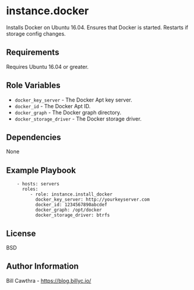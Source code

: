 instance.docker
=========

Installs Docker on Ubuntu 16.04. Ensures that Docker is started.  Restarts if storage config changes.

Requirements
------------

Requires Ubuntu 16.04 or greater.

Role Variables
--------------

- `docker_key_server` - The Docker Apt key server.
- `docker_id` - The Docker Apt ID.
- `docker_graph` - The Docker graph directory.
- `docker_storage_driver` - The Docker storage driver.

Dependencies
------------

None

Example Playbook
----------------

```
    - hosts: servers
      roles:
         - role: instance.install_docker
           docker_key_server: http://yourkeyserver.com
           docker_id: 1234567890abcdef
           docker_graph: /opt/docker
           docker_storage_driver: btrfs
```

License
-------

BSD

Author Information
------------------

Bill Cawthra - https://blog.billyc.io/
